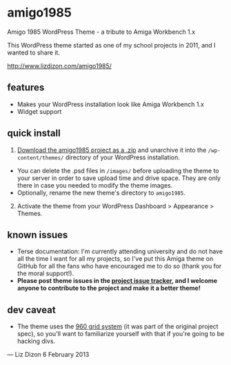 amigo1985
=========

Amigo 1985 WordPress Theme - a tribute to Amiga Workbench 1.x

This WordPress theme started as one of my school projects in 2011, and I wanted to share it.

http://www.lizdizon.com/amigo1985/

features
--------

* Makes your WordPress installation look like Amiga Workbench 1.x
* Widget support

quick install
-------------

1. [Download the amigo1985 project as a .zip](https://github.com/lizdizon/amigo1985/archive/master.zip) and unarchive it into the `/wp-content/themes/` directory of your WordPress installation.
  * You can delete the .psd files in `/images/` before uploading the theme to your server in order to save upload time and drive space. They are only there in case you needed to modify the theme images.
  * Optionally, rename the new theme's directory to `amigo1985`.
2. Activate the theme from your WordPress Dashboard > Appearance > Themes.

known issues
------------

* Terse documentation: I'm currently attending university and do not have all the time I want for all my projects, so I've put this Amiga theme on GitHub for all the fans who have encouraged me to do so (thank you for the moral support!).
* **Please post theme issues in the [project issue tracker](https://github.com/lizdizon/amigo1985/issues), and I welcome anyone to contribute to the project and make it a better theme!**

dev caveat
-----------
* The theme uses the [960 grid system](http://960.gs/) (it was part of the original project spec), so you'll want to familiarize yourself with that if you're going to be hacking divs.

— Liz Dizon
6 February 2013
